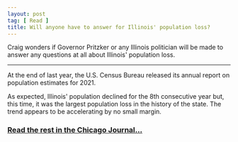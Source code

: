 ```yaml
---
layout: post
tag: [ Read ]
title: Will anyone have to answer for Illinois' population loss?
---
```


Craig wonders if Governor Pritzker or any Illinois politician will be made to answer any questions at all about Illinois' population loss.

---

<p>At the end of last year, the U.S. Census Bureau released its annual report on population estimates for 2021.</p>

<p>As expected, Illinois' population declined for the 8th consecutive year but, this time, it was the largest population loss in the history of the state. The trend appears to be accelerating by no small margin.</p>

<h3><a href="https://www.chicagojournal.com/opinion-will-anyone-have-to-answer-for-illinois-population-loss/">Read the rest in the Chicago Journal...</a></h3>

<br/>
